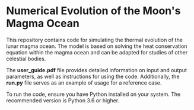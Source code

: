 # Numerical Evolution of the Moon's Magma Ocean

This repository contains code for simulating the thermal evolution of the lunar magma ocean. The model is based on solving the heat conservation equation within the magma ocean and can be adapted for studies of other celestial bodies. 

The **user_guide.pdf** file provides detailed information on input and output parameters, as well as instructions for using the code. Additionally, the **run.py** file serves as an example of usage for a reference case.

To run the code, ensure you have Python installed on your system. The recommended version is Python 3.6 or higher.



